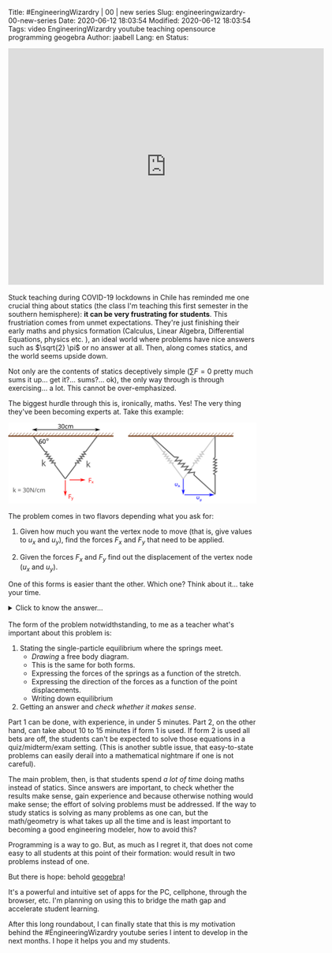 Title: #EngineeringWizardry | 00 | new series
Slug: engineeringwizardry-00-new-series
Date: 2020-06-12 18:03:54
Modified: 2020-06-12 18:03:54
Tags: video EngineeringWizardry youtube teaching opensource programming geogebra
Author: jaabell
Lang: en
Status: 

<!-- PELICAN_BEGIN_SUMMARY -->


<div class="videoWrapper" align="left">
<iframe width="640" height="480" src="https://www.youtube.com/embed/F5xoTIT2uW4" frameborder="0"  allowfullscreen></iframe>
</div>

Stuck teaching during COVID-19 lockdowns in Chile has reminded me one crucial thing 
about statics (the class I'm teaching this first semester in the southern hemisphere): **it can be very frustrating for students**. This frustriation comes from unmet expectations. They're just finishing their early maths and physics formation (Calculus, Linear Algebra, Differential Equations, physics etc. ), an ideal world where problems have nice answers such as $\sqrt{2}  \pi$ or no answer at all. Then, along comes statics, and the world seems upside down. 

<!-- PELICAN_END_SUMMARY -->

Not only are the contents of statics deceptively simple ($\sum F=0$ pretty much sums it up... get it?... sums?... ok), the only way through is through exercising... a lot. This cannot be over-emphasized. 

The biggest hurdle through this is, ironically, maths. Yes! The very thing they've been becoming experts at. Take this example:

<!-- ![problem1](/images/engineering-wizardry/engineering-wizardry-00-new-series-fig00.svg) -->
<div class="responsive-image" align="left">
<img src="/images/engineering-wizardry/engineering-wizardry-00-new-series-fig00.svg">
</div>

The problem comes in two flavors depending what you ask for: 

1. Given how much you want the vertex node to move (that is, give values to $u_x$ and $u_y$), find the forces $F_x$ and $F_y$ that need to be applied. 

1. Given the forces $F_x$ and $F_y$ find out the displacement of the vertex node ($u_x$ and $u_y$).

One of this forms is easier thant the other. Which one? Think about it... take your time.

<details markdown="1">
<summary>Click to know the answer...</summary>

**NUMBER 2**

Why? Glad you asked!  In #2 you *fix the geometry* of the problem. Finding the change in length of the springs is trivial.From that you can find the forces carried by each spring and from that the force applied comes from stating a simple particle force equilibrium at the vertex. 


Form #1 fixes the applied forces. This means that the geometry is unknown, which leads to a *nonlinear system of equations* that needs to be solved so that the displacements $u_x$ and $u_y$ result in spring stretches such that the equilibrium is satisfied. 

</details>

<br>
The form of the problem notwidthstanding, to me as a teacher what's important about this problem is:

1. Stating the single-particle equilibrium where the springs meet. 
    * *Drawing* a free body diagram. 
    * This is the same for both forms.
    * Expressing the forces of the springs as a function of the stretch. 
    * Expressing the direction of the forces as a function of the point displacements. 
    * Writing down equilibrium
1. Getting an answer and *check whether it makes sense*. 

Part 1 can be done, with experience, in under 5 minutes. Part 2, on the other hand, can take about 10 to 15 minutes if form 1 is used. If form 2 is used all bets are off, the students can't be expected to solve those equations in a quiz/midterm/exam setting. (This is another subtle issue, that easy-to-state problems can easily derail into a mathematical nightmare if one is not careful).

The main problem, then, is that students spend *a lot of time* doing maths instead of statics. Since answers are important, to check whether the results make sense, gain experience and because otherwise nothing would make sense; the effort of solving problems must be addressed. If the way to study statics is solving as many problems as one can, but the math/geometry is what takes up all the time and is least important to becoming a good engineering modeler, how to avoid this?

Programming is a way to go. But, as much as I regret it, that does not come easy to all students at this point of their formation: would result in two problems instead of one. 

But there is hope: behold [geogebra](geogebra.org)!

It's a powerful and intuitive set of apps for the PC, cellphone, through the browser, etc. I'm planning on using this to bridge the math gap and accelerate student learning. 

After this long roundabout, I can finally state that this is my motivation behind the #EngineeringWizardry youtube series I intent to develop in the next months. I hope it helps you and my students. 




